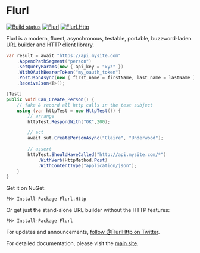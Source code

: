 # Flurl

[![Build status](https://ci.appveyor.com/api/projects/status/hec8ioqg0j07ttg5/branch/master?svg=true)](https://ci.appveyor.com/project/kroniak/flurl/branch/master)
[![Flurl](https://img.shields.io/nuget/v/Flurl.svg?maxAge=3600)](https://www.nuget.org/packages/Flurl/)
[![Flurl.Http](https://img.shields.io/nuget/v/Flurl.Http.svg?maxAge=3600)](https://www.nuget.org/packages/Flurl.Http/)

Flurl is a modern, fluent, asynchronous, testable, portable, buzzword-laden URL builder and HTTP client library.

````c#
var result = await "https://api.mysite.com"
    .AppendPathSegment("person")
    .SetQueryParams(new { api_key = "xyz" })
    .WithOAuthBearerToken("my_oauth_token")
    .PostJsonAsync(new { first_name = firstName, last_name = lastName })
    .ReceiveJson<T>();

[Test]
public void Can_Create_Person() {
    // fake & record all http calls in the test subject
    using (var httpTest = new HttpTest()) {
        // arrange
        httpTest.RespondWith("OK",200);

        // act
        await sut.CreatePersonAsync("Claire", "Underwood");
        
        // assert
        httpTest.ShouldHaveCalled("http://api.mysite.com/*")
            .WithVerb(HttpMethod.Post)
            .WithContentType("application/json");
    }
}
````

Get it on NuGet:

`PM> Install-Package Flurl.Http`

Or get just the stand-alone URL builder without the HTTP features:

`PM> Install-Package Flurl`

For updates and announcements, [follow @FlurlHttp on Twitter](https://twitter.com/intent/user?screen_name=FlurlHttp).

For detailed documentation, please visit the [main site](https://flurl.dev). 
